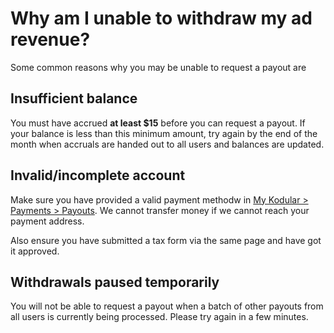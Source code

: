 # Why am I unable to withdraw my ad revenue?

Some common reasons why you may be unable to request a payout are

## Insufficient balance

You must have accrued **at least $15** before you can request a payout. If your balance is less than this minimum
amount, try again by the end of the month when accruals are handed out to all users and balances are updated.

## Invalid/incomplete account

Make sure you have provided a valid payment methodw
in [My Kodular > Payments > Payouts](https://my.kodular.io/payments/payouts). We cannot transfer money if we cannot
reach your payment address.

Also ensure you have submitted a tax form via the same page and have got it approved.

## Withdrawals paused temporarily

You will not be able to request a payout when a batch of other payouts from all users is currently being processed.
Please try again in a few minutes.
